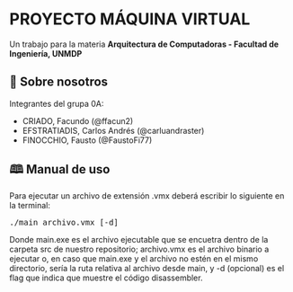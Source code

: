 <h1>PROYECTO MÁQUINA VIRTUAL</h1>
<figcaption>Un trabajo para la materia <b>Arquitectura de Computadoras - Facultad de Ingeniería, UNMDP</b></figcaption>

<h2>&#128100 Sobre nosotros</h2>
Integrantes del grupa 0A:
<ul>
  <li>CRIADO, Facundo (@ffacun2)</li>
  <li>EFSTRATIADIS, Carlos Andrés (@carluandraster)</li>
  <li>FINOCCHIO, Fausto (@FaustoFi77)</li>
</ul>

<h2>&#128366 Manual de uso</h2>
<p>Para ejecutar un archivo de extensión .vmx deberá escribir lo siguiente en la terminal:</p>
<pre>./main archivo.vmx [-d]</pre>
<p>Donde main.exe es el archivo ejecutable que se encuetra dentro de la carpeta src de nuestro repositorio; archivo.vmx es el archivo binario a ejecutar o, en caso que main.exe
  y el archivo no estén en el mismo directorio, sería la ruta relativa al archivo desde main, y -d (opcional) es el flag que indica que muestre el código disassembler.</p>
